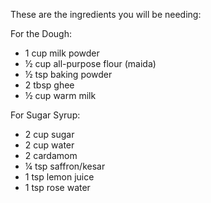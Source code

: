 These are the ingredients you will be needing:

For the Dough:
- 1 cup milk powder
- ½ cup all-purpose flour (maida)
- ½ tsp baking powder
- 2 tbsp ghee 
- ½ cup warm milk


For Sugar Syrup:
- 2 cup sugar
- 2 cup water
- 2 cardamom
- ¼ tsp saffron/kesar
- 1 tsp lemon juice
- 1 tsp rose water